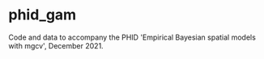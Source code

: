 # phid_gam

Code and data to accompany the PHID 'Empirical Bayesian spatial models with mgcv', December 2021. 

